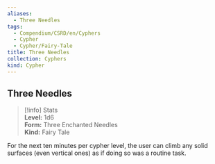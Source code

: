 ```yaml
---
aliases:
  - Three Needles
tags:
  - Compendium/CSRD/en/Cyphers
  - Cypher
  - Cypher/Fairy-Tale
title: Three Needles
collection: Cyphers
kind: Cypher
---
```

## Three Needles  
>[!info] Stats  
> **Level:** 1d6  
> **Form:** Three Enchanted Needles  
> **Kind:** Fairy Tale
  
For the next ten minutes per cypher level, the user can climb any solid surfaces (even vertical ones) as if doing so was a routine task.